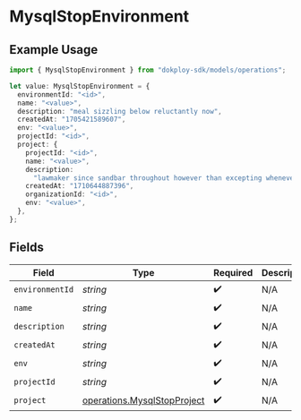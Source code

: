 # MysqlStopEnvironment

## Example Usage

```typescript
import { MysqlStopEnvironment } from "dokploy-sdk/models/operations";

let value: MysqlStopEnvironment = {
  environmentId: "<id>",
  name: "<value>",
  description: "meal sizzling below reluctantly now",
  createdAt: "1705421589607",
  env: "<value>",
  projectId: "<id>",
  project: {
    projectId: "<id>",
    name: "<value>",
    description:
      "lawmaker since sandbar throughout however than excepting whenever although vanish",
    createdAt: "1710644887396",
    organizationId: "<id>",
    env: "<value>",
  },
};
```

## Fields

| Field                                                                      | Type                                                                       | Required                                                                   | Description                                                                |
| -------------------------------------------------------------------------- | -------------------------------------------------------------------------- | -------------------------------------------------------------------------- | -------------------------------------------------------------------------- |
| `environmentId`                                                            | *string*                                                                   | :heavy_check_mark:                                                         | N/A                                                                        |
| `name`                                                                     | *string*                                                                   | :heavy_check_mark:                                                         | N/A                                                                        |
| `description`                                                              | *string*                                                                   | :heavy_check_mark:                                                         | N/A                                                                        |
| `createdAt`                                                                | *string*                                                                   | :heavy_check_mark:                                                         | N/A                                                                        |
| `env`                                                                      | *string*                                                                   | :heavy_check_mark:                                                         | N/A                                                                        |
| `projectId`                                                                | *string*                                                                   | :heavy_check_mark:                                                         | N/A                                                                        |
| `project`                                                                  | [operations.MysqlStopProject](../../models/operations/mysqlstopproject.md) | :heavy_check_mark:                                                         | N/A                                                                        |